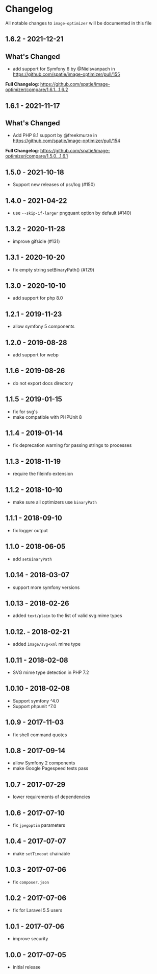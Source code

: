 # Changelog

All notable changes to `image-optimizer` will be documented in this file

## 1.6.2 - 2021-12-21

## What's Changed

- add support for Symfony 6 by @Nielsvanpach in https://github.com/spatie/image-optimizer/pull/155

**Full Changelog**: https://github.com/spatie/image-optimizer/compare/1.6.1...1.6.2

## 1.6.1 - 2021-11-17

## What's Changed

- Add PHP 8.1 support by @freekmurze in https://github.com/spatie/image-optimizer/pull/154

**Full Changelog**: https://github.com/spatie/image-optimizer/compare/1.5.0...1.6.1

## 1.5.0 - 2021-10-18

- Support new releases of psr/log (#150)

## 1.4.0 - 2021-04-22

- use `--skip-if-larger` pngquant option by default (#140)

## 1.3.2 - 2020-11-28

- improve gifsicle (#131)

## 1.3.1 - 2020-10-20

- fix empty string setBinaryPath() (#129)

## 1.3.0 - 2020-10-10

- add support for php 8.0

## 1.2.1 - 2019-11-23

- allow symfony 5 components

## 1.2.0 - 2019-08-28

- add support for webp

## 1.1.6 - 2019-08-26

- do not export docs directory

## 1.1.5 - 2019-01-15

- fix for svg's
- make compatible with PHPUnit 8

## 1.1.4 - 2019-01-14

- fix deprecation warning for passing strings to processes

## 1.1.3 - 2018-11-19

- require the fileinfo extension

## 1.1.2 - 2018-10-10

- make sure all optimizers use `binaryPath`

## 1.1.1 - 2018-09-10

- fix logger output

## 1.1.0 - 2018-06-05

- add `setBinaryPath`

## 1.0.14 - 2018-03-07

- support more symfony versions

## 1.0.13 - 2018-02-26

- added `text/plain` to the list of valid svg mime types

## 1.0.12. - 2018-02-21

- added `image/svg+xml` mime type

## 1.0.11 - 2018-02-08

- SVG mime type detection in PHP 7.2

## 1.0.10 - 2018-02-08

- Support symfony ^4.0
- Support phpunit ^7.0

## 1.0.9 - 2017-11-03

- fix shell command quotes

## 1.0.8 - 2017-09-14

- allow Symfony 2 components
- make Google Pagespeed tests pass

## 1.0.7 - 2017-07-29

- lower requirements of dependencies

## 1.0.6 - 2017-07-10

- fix `jpegoptim` parameters

## 1.0.4 - 2017-07-07

- make `setTimeout` chainable

## 1.0.3 - 2017-07-06

- fix `composer.json`

## 1.0.2 - 2017-07-06

- fix for Laravel 5.5 users

## 1.0.1 - 2017-07-06

- improve security

## 1.0.0 - 2017-07-05

- initial release
